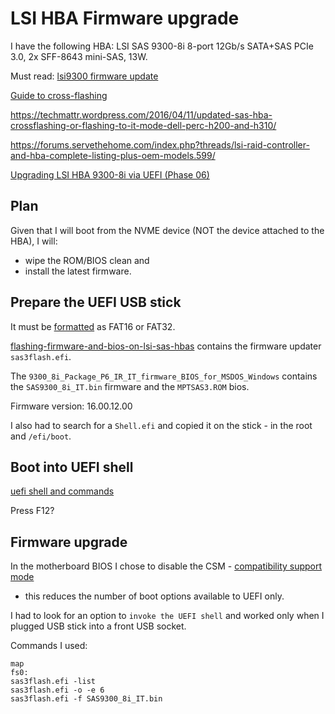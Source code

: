 # LSI HBA Firmware upgrade

I have the following HBA: LSI SAS 9300-8i 8-port 12Gb/s SATA+SAS PCIe 3.0,
2x SFF-8643 mini-SAS, 13W.

Must read:
[lsi9300 firmware update](https://www.truenas.com/community/resources/lsi-9300-xx-firmware-update.145/)

[Guide to cross-flashing](https://www.truenas.com/community/resources/detailed-newcomers-guide-to-crossflashing-lsi-9211-9300-9305-9311-9400-94xx-hba-and-variants.54/)

https://techmattr.wordpress.com/2016/04/11/updated-sas-hba-crossflashing-or-flashing-to-it-mode-dell-perc-h200-and-h310/

https://forums.servethehome.com/index.php?threads/lsi-raid-controller-and-hba-complete-listing-plus-oem-models.599/

[Upgrading LSI HBA 9300-8i via UEFI (Phase 06)](https://www.bussink.ch/?p=1489)

## Plan

Given that I will boot from the NVME device (NOT the device attached to the HBA),
I will:

* wipe the ROM/BIOS clean and
* install the latest firmware.

## Prepare the UEFI USB stick

It must be [formatted](/linux/cli-disk-format.md) as FAT16 or FAT32.

[flashing-firmware-and-bios-on-lsi-sas-hbas](https://www.broadcom.com/support/knowledgebase/1211161501344/flashing-firmware-and-bios-on-lsi-sas-hbas)
contains the firmware updater `sas3flash.efi`.

The `9300_8i_Package_P6_IR_IT_firmware_BIOS_for_MSDOS_Windows` contains the
`SAS9300_8i_IT.bin` firmware and the `MPTSAS3.ROM` bios.

Firmware version: 16.00.12.00

I also had to search for a `Shell.efi` and copied it on the stick - in the root
and `/efi/boot`.

## Boot into UEFI shell

[uefi shell and commands](https://linuxhint.com/use-uefi-interactive-shell-and-its-common-commands/)

Press F12?

## Firmware upgrade

In the motherboard BIOS I chose to disable the CSM -
[compatibility support mode](http://www.rodsbooks.com/efi-bootloaders/csm-good-bad-ugly.html)
- this reduces the number of boot options available to UEFI only.

I had to look for an option to `invoke the UEFI shell` and worked only when I
plugged USB stick into a front USB socket.

Commands I used:

```
map
fs0:
sas3flash.efi -list
sas3flash.efi -o -e 6
sas3flash.efi -f SAS9300_8i_IT.bin
```
